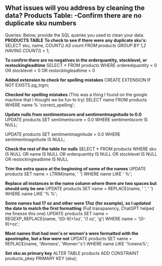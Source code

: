 What issues will you address by cleaning the data?
Products Table:
-Confirm there are no duplicate sku numbers
-




Queries:
Below, provide the SQL queries you used to clean your data.
**PRODUCTS TABLE**
**To check to see if there were any duplicate sku's:**
SELECT 
  sku, 
  name, 
  COUNT(*) AS count
FROM 
  products
GROUP BY 
  1,2
HAVING 
  COUNT(*) > 1;

**To confirm there are no negatives in the orderquantity, stocklevel, or restockingleadtime**
SELECT
	*
FROM
	products
WHERE
	orderedquantity < 0
	OR stocklevel < 0
	OR restockingleadtime < 0

 **Added extension to check for spelling mistakes**
CREATE EXTENSION IF NOT EXISTS pg_trgm;

**Checked for spelling mistakes** (This was a thing I found on the google machine that I thought we be fun to try)
SELECT 
  name
FROM 
  products
WHERE 
  name % 'correct_spelling';

**Update nulls from sentimentscore and sentimentmagnitude to 0.0**
UPDATE 
  products
SET 
  sentimentscore = 0.0
WHERE 
  sentimentscore IS NULL;

UPDATE 
  products
SET 
  sentimentmagnitude = 0.0
WHERE 
  sentimentmagnitude IS NULL;

**Check the rest of the table for nulls**
SELECT
  *
FROM
  products
WHERE
  sku IS NULL
  OR name IS NULL
  OR orderquantity IS NULL
  OR stocklevel IS NULL
  OR restockingleadtime IS NULL

**Trim the extra space at the beginning of some of the names**
UPDATE 
  products
SET 
  name = LTRIM(name, ' ')
WHERE 
  name LIKE ' %';

**Replace all instances in the name column where there are two spaces but should only be one**
UPDATE 
  products
SET 
  name = REPLACE(name, '  ', ' ')
WHERE 
  name LIKE '%  %';

**Some names had 17 oz and other were 17oz (for example), so I updated the date to match the first formatting** (Full transparency, ChatGPT helped me finesse this one)
UPDATE 
  products
SET 
  name = REGEXP_REPLACE(name, '([0-9]+)oz', '\1 oz', 'g')
WHERE 
  name ~ '[0-9]+oz';

**Most names that had men's or women's were formatted with the apostrophe, but a few were not**
UPDATE 
  products
SET 
  name = REPLACE(name, 'Womens', 'Women''s')
WHERE 
  name LIKE '%mens%';

**Set sku as primary key**
ALTER TABLE 
  products
ADD CONSTRAINT 
  products_pkey PRIMARY KEY (sku);
